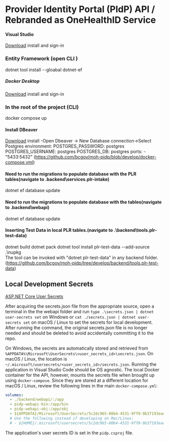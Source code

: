 # Provider Identity Portal (PIdP) API / Rebranded as OneHealthID Service

#### Visual Studio

[Download](https://visualstudio.microsoft.com/) install and sign-in

### Entity Framework (open CLI )
dotnet tool install --gloabal dotnet-ef

#####  Docker Desktop
[Download](https://www.docker.com/products/docker-desktop/) install and sign-in

### In the root of the project (CLI)
docker compose up

#### Install DBeaver
[Download](https://dbeaver.io/download/) install
-Open Dbeaver -> New Database connection->Select Postgres
environment:
      POSTGRES_PASSWORD: postgres
      POSTGRES_USERNAME: postgres
      POSTGRES_DB: postgres
      ports:  - "5433:5432"
(https://github.com/bcgov/moh-pidp/blob/develop/docker-compose.yml)

#### Need to run the migrations to populate database with the PLR tables(navigate to .backend\services.plr-intake)
dotnet ef database update
#### Need to run the migrations to populate database with the tables(navigate to .backend\webapi)
dotnet ef database update

#### Inserting Test Data in local PLR tables.(navigate to .\backend\tools.plr-test-data)
dotnet build
dotnet pack
dotnet tool install plr-test-data --add-source .\nupkg\
The tool can be invoked with "dotnet plr-test-data" in any backend folder.
(https://github.com/bcgov/moh-pidp/tree/develop/backend/tools.plr-test-data)

## Local Development Secrets

[ASP.NET Core User Secrets](https://docs.microsoft.com/en-us/aspnet/core/security/app-secrets?view=aspnetcore-5.0&tabs=windows)

After acquiring the secrets.json file from the appropriate source, open a terminal in the the webapi folder and run
`type .\secrets.json | dotnet user-secrets set` on Windows or
`cat ./secrets.json | dotnet user-secrets set` on macOS / Linux
to set the secrets for local development.
After running the command, the original secrets.json file is no longer needed and should be deleted to avoid accidentally committing it to the repo.

On Windows, the secrets are automatically stored and retrieved from `%APPDATA%\Microsoft\UserSecrets\<user_secrets_id>\secrets.json`. On macOS / Linux, the location is `~/.microsoft/usersecrets/<user_secrets_id>/secrets.json`.
Running the application in Visual Studio Code should be OS agnostic. The local Docker container for the API, however, mounts the secrets file when brought up using `docker-compose`. Since they are stored at a different location for macOS / Linux, review the following lines in the main `docker-compose.yml`:
```yaml
volumes:
  - ./backend/webapi/:/app
  - pidp-webapi-bin:/app/bin
  - pidp-webapi-obj:/app/obj
  - ${APPDATA}/Microsoft/UserSecrets/5c2dc965-00b4-4531-9ff0-9b37193ead9b:/root/.microsoft/usersecrets/5c2dc965-00b4-4531-9ff0-9b37193ead9b
  # Use the following instead if developing on Mac/Linux:
  # - ${HOME}/.microsoft/usersecrets/5c2dc965-00b4-4531-9ff0-9b37193ead9b:/root/.microsoft/usersecrets/5c2dc965-00b4-4531-9ff0-9b37193ead9b
```

The application's user secrets ID is set in the `pidp.csproj` file.
